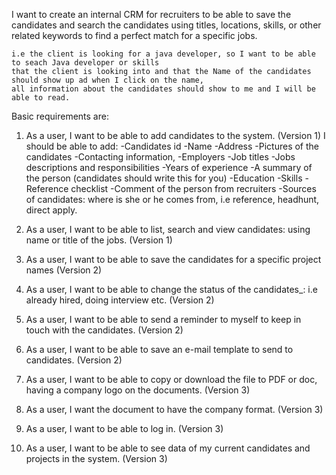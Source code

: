 I want to create an internal CRM for recruiters to be able to save the candidates and search
the candidates using titles, locations, skills, or other related keywords to find a perfect
match for a specific jobs.

    i.e the client is looking for a java developer, so I want to be able to seach Java developer or skills
    that the client is looking into and that the Name of the candidates should show up ad when I click on the name,
    all information about the candidates should show to me and I will be able to read.

Basic requirements are:

1. As a user, I want to be able to add candidates to the system. (Version 1)
        I should be able to add:
         -Candidates id
         -Name
         -Address
         -Pictures of the candidates
         -Contacting information,
         -Employers
         -Job titles
         -Jobs descriptions and responsibilities
         -Years of experience
         -A summary of the person (candidates should write this for you)
         -Education
         -Skills
         -Reference checklist
         -Comment of the person from recruiters
         -Sources of candidates: where is she or he comes from, i.e reference, headhunt, direct apply.

2. As a user, I want to be able to list, search and view candidates: using name or title of the jobs. (Version 1)
3. As a user, I want to be able to save the candidates for a specific project names (Version 2)
4. As a user, I want to be able to change the status of the candidates_: i.e already hired, doing interview etc. (Version 2)
5. As a user, I want to be able to send a reminder to myself to keep in touch with the candidates. (Version 2)
6. As a user, I want to be able to save an e-mail template to send to candidates. (Version 2)
7. As a user, I want to be able to copy or download the file to PDF or doc, having a company logo on the documents. (Version 3)
8. As a user, I want the document to have the company format. (Version 3)
9. As a user, I want to be able to log in. (Version 3)
10. As a user, I want to be able to see data of my current candidates and projects in the system. (Version 3)

